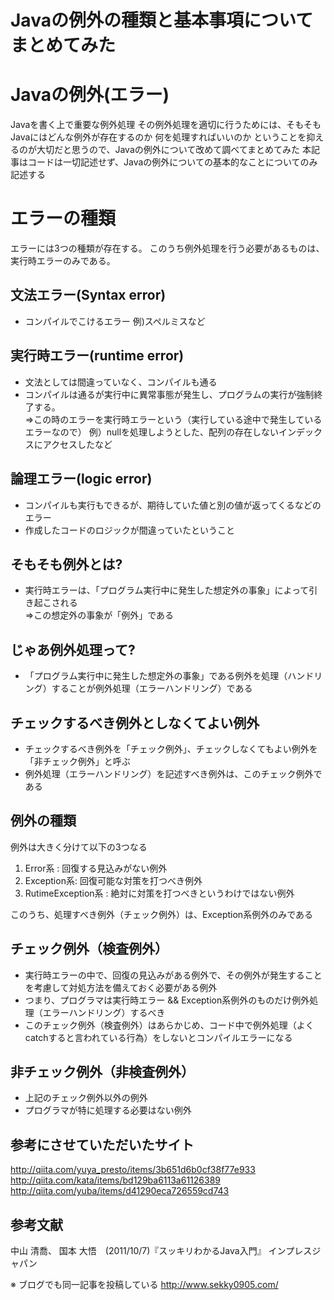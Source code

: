 # Javaの例外の種類と基本事項についてまとめてみた

# Javaの例外(エラー)
Javaを書く上で重要な例外処理
その例外処理を適切に行うためには、そもそもJavaにはどんな例外が存在するのか
何を処理すればいいのか
ということを抑えるのが大切だと思うので、Javaの例外について改めて調べてまとめてみた
本記事はコードは一切記述せず、Javaの例外についての基本的なことについてのみ記述する

# エラーの種類
エラーには3つの種類が存在する。
このうち例外処理を行う必要があるものは、実行時エラーのみである。

## 文法エラー(Syntax error)
* コンパイルでこけるエラー
例)スペルミスなど

## 実行時エラー(runtime error)
* 文法としては間違っていなく、コンパイルも通る
* コンパイルは通るが実行中に異常事態が発生し、プログラムの実行が強制終了する。<br>
=>この時のエラーを実行時エラーという（実行している途中で発生しているエラーなので）
例）nullを処理しようとした、配列の存在しないインデックスにアクセスしたなど

## 論理エラー(logic error)
* コンパイルも実行もできるが、期待していた値と別の値が返ってくるなどのエラー
* 作成したコードのロジックが間違っていたということ

## そもそも例外とは?
* 実行時エラーは、「プログラム実行中に発生した想定外の事象」によって引き起こされる<br>
=>この想定外の事象が「例外」である<br>


## じゃあ例外処理って?
* 「プログラム実行中に発生した想定外の事象」である例外を処理（ハンドリング）することが例外処理（エラーハンドリング）である

## チェックするべき例外としなくてよい例外
* チェックするべき例外を「チェック例外」、チェックしなくてもよい例外を「非チェック例外」と呼ぶ
* 例外処理（エラーハンドリング）を記述すべき例外は、このチェック例外である

## 例外の種類
例外は大きく分けて以下の3つなる
1. Error系 : 回復する見込みがない例外
2. Exception系: 回復可能な対策を打つべき例外
3. RutimeException系 : 絶対に対策を打つべきというわけではない例外

このうち、処理すべき例外（チェック例外）は、Exception系例外のみである

## チェック例外（検査例外）
* 実行時エラーの中で、回復の見込みがある例外で、その例外が発生することを考慮して対処方法を備えておく必要がある例外
* つまり、プログラマは実行時エラー && Exception系例外のものだけ例外処理（エラーハンドリング）するべき
* このチェック例外（検査例外）はあらかじめ、コード中で例外処理（よくcatchすると言われている行為）をしないとコンパイルエラーになる

## 非チェック例外（非検査例外）
* 上記のチェック例外以外の例外
* プログラマが特に処理する必要はない例外


## 参考にさせていただいたサイト
http://qiita.com/yuya_presto/items/3b651d6b0cf38f77e933
http://qiita.com/kata/items/bd129ba6113a61126389
http://qiita.com/yuba/items/d41290eca726559cd743

## 参考文献
中山 清喬、 国本 大悟　(2011/10/7)『スッキリわかるJava入門』 インプレスジャパン

※ ブログでも同一記事を投稿している
http://www.sekky0905.com/
